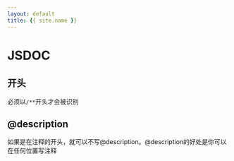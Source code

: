 ```yaml
---
layout: default
title: {{ site.name }}
---
```

# JSDOC
## 开头
必须以`/**`开头才会被识别

## @description
如果是在注释的开头，就可以不写@description。@description的好处是你可以在任何位置写注释

##

